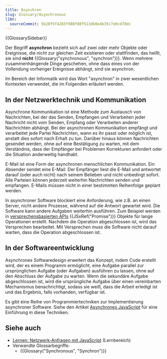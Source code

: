 ```yaml
---
title: Asynchron
slug: Glossary/Asynchronous
l10n:
  sourceCommit: 5b20f5f4265f988f80f513db0e4b35c7e0cd70dc
---
```


{{GlossarySidebar}}

Der Begriff **asynchron** bezieht sich auf zwei oder mehr Objekte oder Ereignisse, die nicht zur gleichen Zeit existieren oder stattfinden, das heißt, sie sind **nicht** {{Glossary("synchronous", "synchron")}}. Wenn mehrere zusammenhängende Dinge geschehen, ohne dass eines von der Vollendung vorheriger Ereignisse abhängt, sind sie asynchron.

Im Bereich der Informatik wird das Wort "asynchron" in zwei wesentlichen Kontexten verwendet, die im Folgenden erläutert werden.

## In der Netzwerktechnik und Kommunikation

Asynchrone Kommunikation ist eine Methode zum Austausch von Nachrichten, bei der das Senden, Empfangen und Verarbeiten jeder Nachricht nicht vom Senden, Empfang oder Verarbeiten anderer Nachrichten abhängt. Bei der asynchronen Kommunikation empfängt und verarbeitet jede Partei Nachrichten, wann es ihr passt oder möglich ist, anstatt dies sofort nach Erhalt zu tun. Darüber hinaus können Nachrichten gesendet werden, ohne auf eine Bestätigung zu warten, mit dem Verständnis, dass der Empfänger bei Problemen Korrekturen anfordert oder die Situation anderweitig handhabt.

E-Mail ist eine Form der asynchronen menschlichen Kommunikation. Ein Absender sendet eine E-Mail. Der Empfänger liest die E-Mail und antwortet darauf (oder auch nicht) nach seinem Belieben und nicht unbedingt sofort. Alle Parteien können jederzeit weiterhin Nachrichten senden und empfangen. E-Mails müssen nicht in einer bestimmten Reihenfolge geplant werden.

In asynchroner Software blockiert eine Anforderung, wie z.B. an einen Server, nicht andere Prozesse, während auf die Antwort gewartet wird. Die Software kann andere Aufgaben weiterhin ausführen. Zum Beispiel werden in [versprechensbasierten APIs](/de/docs/Learn_web_development/Extensions/Async_JS/Implementing_a_promise-based_API) {{JSxRef("Promise")}} Objekte für lange Operationen erstellt. Nachdem die Operation abgeschlossen ist, wird das Versprechen bearbeitet. Mit Versprechen muss die Software nicht darauf warten, dass die Operation abgeschlossen ist.

## In der Softwareentwicklung

Asynchrones Softwaredesign erweitert das Konzept, indem Code erstellt wird, der es einem Programm ermöglicht, eine Aufgabe parallel zur ursprünglichen Aufgabe (oder Aufgaben) ausführen zu lassen, ohne auf den Abschluss der Aufgabe zu warten. Wenn die sekundäre Aufgabe abgeschlossen ist, wird die ursprüngliche Aufgabe über einen vereinbarten Mechanismus benachrichtigt, sodass sie weiß, dass die Arbeit erledigt ist und das Ergebnis, falls vorhanden, verfügbar ist.

Es gibt eine Reihe von Programmiertechniken zur Implementierung asynchroner Software. Siehe den Artikel [Asynchrones JavaScript](/de/docs/Learn_web_development/Extensions/Async_JS) für eine Einführung in diese Techniken.

## Siehe auch

- [Lernen: Netzwerk-Anfragen mit JavaScript](/de/docs/Learn_web_development/Core/Scripting/Network_requests) (Lernbereich)
- Verwandte Glossarbegriffe:
  - {{Glossary("Synchronous", "Synchron")}}
